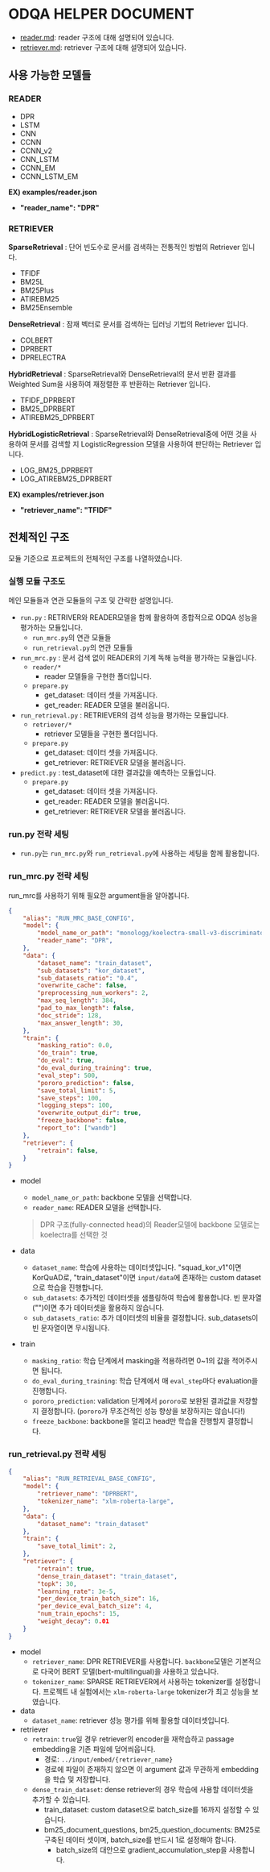 # ODQA HELPER DOCUMENT

- [reader.md](reader.md): reader 구조에 대해 설명되어 있습니다.
- [retriever.md](retriever.md): retriever 구조에 대해 설명되어 있습니다.


## 사용 가능한 모델들

### READER

- DPR
- LSTM
- CNN
- CCNN
- CCNN_v2
- CNN_LSTM
- CCNN_EM
- CCNN_LSTM_EM

**EX) examples/reader.json**

-  **"reader_name": "DPR"**

### RETRIEVER

**SparseRetrieval** : 단어 빈도수로 문서를 검색하는 전통적인 방법의 Retriever 입니다.

- TFIDF 
- BM25L 
- BM25Plus
- ATIREBM25
- BM25Ensemble

**DenseRetrieval**  : 잠재 벡터로 문서를 검색하는 딥러닝 기법의 Retriever 입니다.

- COLBERT
- DPRBERT
- DPRELECTRA

**HybridRetrieval** : SparseRetrieval와 DenseRetrieval의 문서 반환 결과를 Weighted Sum을 사용하여 재정렬한 후 반환하는 Retriever 입니다.

- TFIDF_DPRBERT
- BM25_DPRBERT
- ATIREBM25_DPRBERT

**HybridLogisticRetrieval** : SparseRetrieval와 DenseRetrieval중에 어떤 것을 사용하여 문서를 검색할 지 LogisticRegression 모델을 사용하여 판단하는 Retriever 입니다.

- LOG_BM25_DPRBERT
- LOG_ATIREBM25_DPRBERT

**EX) examples/retriever.json**

-  **"retriever_name": "TFIDF"**

## 전체적인 구조

모듈 기준으로 프로젝트의 전체적인 구조를 나열하였습니다.

### 실행 모듈 구조도

메인 모듈들과 연관 모듈들의 구조 및 간략한 설명입니다.

- `run.py` : RETRIVER와 READER모델을 함께 활용하여 종합적으로 ODQA 성능을 평가하는 모듈입니다.
    - `run_mrc.py`의 연관 모듈들
    - `run_retrieval.py`의 연관 모듈들
- `run_mrc.py` : 문서 검색 없이 READER의 기계 독해 능력을 평가하는 모듈입니다.
    - `reader/*`
        - reader 모델들을 구현한 폴더입니다.
    - `prepare.py`
        - get_dataset: 데이터 셋을 가져옵니다.
        - get_reader: READER 모델을 불러옵니다.
- `run_retrieval.py` : RETRIEVER의 검색 성능을 평가하는 모듈입니다.
    - `retriever/*`
        - retriever 모델들을 구현한 폴더입니다.
    - `prepare.py`
        - get_dataset: 데이터 셋을 가져옵니다.
        - get_retriever: RETRIEVER 모델을 불러옵니다.
- `predict.py` : test\_dataset에 대한 결과값을 예측하는 모듈입니다.
    - `prepare.py`
        - get_dataset: 데이터 셋을 가져옵니다.
        - get_reader: READER 모델을 불러옵니다.
        - get_retriever: RETRIEVER 모델을 불러옵니다.


### run.py 전략 세팅

- `run.py`는 `run_mrc.py`와 `run_retrieval.py`에 사용하는 세팅을 함께 활용합니다.

### run_mrc.py 전략 세팅

run_mrc를 사용하기 위해 필요한 argument들을 알아봅니다.

```json
{
    "alias": "RUN_MRC_BASE_CONFIG",
    "model": {
        "model_name_or_path": "monologg/koelectra-small-v3-discriminator",
        "reader_name": "DPR",
    },
    "data": {
        "dataset_name": "train_dataset",
        "sub_datasets": "kor_dataset",
        "sub_datasets_ratio": "0.4",
        "overwrite_cache": false,
        "preprocessing_num_workers": 2,
        "max_seq_length": 384,
        "pad_to_max_length": false,
        "doc_stride": 128,
        "max_answer_length": 30,
    },
    "train": {
        "masking_ratio": 0.0,
        "do_train": true,
        "do_eval": true,
        "do_eval_during_training": true,
        "eval_step": 500,
        "pororo_prediction": false,
        "save_total_limit": 5,
        "save_steps": 100,
        "logging_steps": 100,
        "overwrite_output_dir": true,
        "freeze_backbone": false,
        "report_to": ["wandb"]
    },
    "retriever": {
        "retrain": false,
    }
}
```

- model
    - `model_name_or_path`: backbone 모델을 선택합니다.
    - `reader_name`: READER 모델을 선택합니다.
    > DPR 구조(fully-connected head)의 Reader모델에 backbone 모델로는 koelectra를 선택한 것

- data
    - `dataset_name`: 학습에 사용하는 데이터셋입니다. "squad_kor_v1"이면 KorQuAD로, "train_dataset"이면 `input/data`에 존재하는 custom dataset으로 학습을 진행합니다. 
    - `sub_datasets`: 추가적인 데이터셋을 샘플링하여 학습에 활용합니다. 빈 문자열("")이면 추가 데이터셋을 활용하지 않습니다.
    - `sub_datasets_ratio`: 추가 데이터셋의 비율을 결정합니다. sub_datasets이 빈 문자열이면 무시됩니다.

- train
    - `masking_ratio`: 학습 단계에서 masking을 적용하려면 0~1의 값을 적어주시면 됩니다.
    - `do_eval_during_training`: 학습 단계에서 매 `eval_step`마다 evaluation을 진행합니다.
    - `pororo_prediction`: validation 단계에서 `pororo`로 보완된 결과값을 저장할지 결정합니다. (`pororo`가 무조건적인 성능 향상을 보장하지는 않습니다!)
    - `freeze_backbone`: backbone을 얼리고 head만 학습을 진행할지 결정합니다.

### run_retrieval.py 전략 세팅

```json
{
    "alias": "RUN_RETRIEVAL_BASE_CONFIG",
    "model": {
        "retriever_name": "DPRBERT",
        "tokenizer_name": "xlm-roberta-large",
    },
    "data": {
        "dataset_name": "train_dataset"
    },
    "train": {
        "save_total_limit": 2,
    },
    "retriever": {
        "retrain": true,
        "dense_train_dataset": "train_dataset",
        "topk": 30, 
        "learning_rate": 3e-5,
        "per_device_train_batch_size": 16, 
        "per_device_eval_batch_size": 4,
        "num_train_epochs": 15, 
        "weight_decay": 0.01
    }  
}
```

- model
    - `retriever_name`: DPR RETRIEVER를 사용합니다. `backbone`모델은 기본적으로 다국어 BERT 모델(bert-multilingual)을 사용하고 있습니다.
    - `tokenizer_name`: SPARSE RETRIEVER에서 사용하는 tokenizer를 설정합니다. 프로젝트 내 실험에서는 `xlm-roberta-large` tokenizer가 최고 성능을 보였습니다.
- data
    - `dataset_name`: retriever 성능 평가를 위해 활용할 데이터셋입니다.
- retriever
    - `retrain`: `true`일 경우 retriever의 encoder을 재학습하고 passage embedding을 기존 파일에 덮어씌웁니다.
        - 경로: `../input/embed/{retriever_name}`
        - 경로에 파일이 존재하지 않으면 이 argument 값과 무관하게 embedding을 학습 및 저장합니다.
    - `dense_train_dataset`: dense retriever의 경우 학습에 사용할 데이터셋을 추가할 수 있습니다.
        - train_dataset: custom dataset으로 batch_size를 16까지 설정할 수 있습니다.
        - bm25_document_questions, bm25_question_documents: BM25로 구축된 데이터 셋이며, batch_size를 반드시 1로 설정해야 합니다.
            - batch_size의 대안으로 gradient_accumulation_step을 사용합니다.
